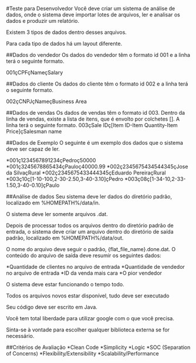 #Teste para Desenvolvedor
Você deve criar um sistema de análise de dados, onde o sistema deve importar lotes de arquivos, ler e analisar os dados e produzir um relatório.

Existem 3 tipos de dados dentro desses arquivos.

Para cada tipo de dados há um layout diferente.

##Dados do vendedor
Os dados do vendedor têm o formato id 001​ e a linha terá o seguinte formato.

001çCPFçNameçSalary

##Dados do cliente
Os dados do cliente têm o formato id 002​ e a linha terá o seguinte formato.

002çCNPJçNameçBusiness Area

##Dados de vendas
Os dados de vendas têm o formato id 003​. Dentro da linha de vendas, existe a lista de itens, que é envolto por colchetes []. A linha terá o seguinte formato. 003çSale IDç[Item ID-Item Quantity-Item Price]çSalesman name

##Dados de Exemplo
O seguinte é um exemplo dos dados que o sistema deve ser capaz de ler.

*001ç1234567891234çPedroç50000
*001ç3245678865434çPauloç40000.99
*002ç2345675434544345çJose da SilvaçRural
*002ç2345675433444345çEduardo PereiraçRural
*003ç10ç[1-10-100,2-30-2.50,3-40-3.10]çPedro
*003ç08ç[1-34-10,2-33-1.50,3-40-0.10]çPaulo

##Análise de dados
Seu sistema deve ler dados do diretório padrão, localizado em %HOMEPATH%/data/in.

O sistema deve ler somente arquivos .dat.

Depois de processar todos os arquivos dentro do diretório padrão de entrada, o sistema deve criar um arquivo dentro do diretório de saída padrão, localizado em %HOMEPATH%/data/out.

O nome do arquivo deve seguir o padrão, {flat_file_name}.done.dat. O conteúdo do arquivo de saída deve resumir os seguintes dados:

*Quantidade de clientes no arquivo de entrada
*Quantidade de vendedor no arquivo de entrada
*ID da venda mais cara
*O pior vendedor

O sistema deve estar funcionando o tempo todo.

Todos os arquivos novos estar disponível, tudo deve ser executado

Seu código deve ser escrito em Java.

Você tem total liberdade para utilizar google com o que você precisa.

Sinta-se à vontade para escolher qualquer biblioteca externa se for necessário.

##Critérios de Avaliação
*Clean Code
*Simplicity
*Logic
*SOC (Separation of Concerns)
*Flexibility/Extensibility
*Scalability/Performance